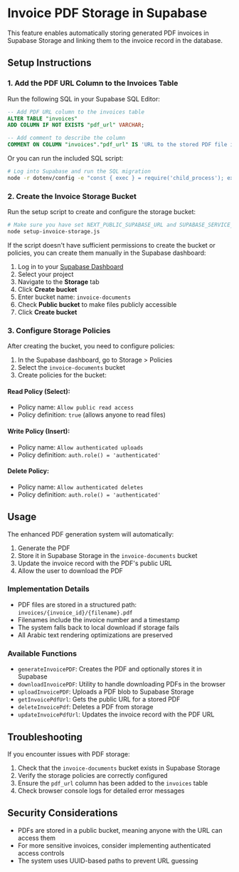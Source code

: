 # Invoice PDF Storage in Supabase

This feature enables automatically storing generated PDF invoices in Supabase Storage and linking them to the invoice record in the database.

## Setup Instructions

### 1. Add the PDF URL Column to the Invoices Table

Run the following SQL in your Supabase SQL Editor:

```sql
-- Add PDF URL column to the invoices table
ALTER TABLE "invoices" 
ADD COLUMN IF NOT EXISTS "pdf_url" VARCHAR;

-- Add comment to describe the column
COMMENT ON COLUMN "invoices"."pdf_url" IS 'URL to the stored PDF file in Supabase storage';
```

Or you can run the included SQL script:

```bash
# Log into Supabase and run the SQL migration
node -r dotenv/config -e "const { exec } = require('child_process'); exec('cat add-invoice-pdf-column.sql | supabase sql --db-url=$SUPABASE_URL -k $SUPABASE_SERVICE_ROLE_KEY', (err, stdout, stderr) => { console.log(stdout); if (err) console.error(stderr); });"
```

### 2. Create the Invoice Storage Bucket

Run the setup script to create and configure the storage bucket:

```bash
# Make sure you have set NEXT_PUBLIC_SUPABASE_URL and SUPABASE_SERVICE_ROLE_KEY in .env.local
node setup-invoice-storage.js
```

If the script doesn't have sufficient permissions to create the bucket or policies, you can create them manually in the Supabase dashboard:

1. Log in to your [Supabase Dashboard](https://app.supabase.io)
2. Select your project
3. Navigate to the **Storage** tab
4. Click **Create bucket**
5. Enter bucket name: `invoice-documents`
6. Check **Public bucket** to make files publicly accessible
7. Click **Create bucket**

### 3. Configure Storage Policies

After creating the bucket, you need to configure policies:

1. In the Supabase dashboard, go to Storage > Policies
2. Select the `invoice-documents` bucket
3. Create policies for the bucket:

#### Read Policy (Select):
- Policy name: `Allow public read access`
- Policy definition: `true` (allows anyone to read files)

#### Write Policy (Insert):
- Policy name: `Allow authenticated uploads`
- Policy definition: `auth.role() = 'authenticated'`

#### Delete Policy:
- Policy name: `Allow authenticated deletes`
- Policy definition: `auth.role() = 'authenticated'`

## Usage

The enhanced PDF generation system will automatically:

1. Generate the PDF
2. Store it in Supabase Storage in the `invoice-documents` bucket
3. Update the invoice record with the PDF's public URL
4. Allow the user to download the PDF

### Implementation Details

- PDF files are stored in a structured path: `invoices/{invoice_id}/{filename}.pdf`
- Filenames include the invoice number and a timestamp
- The system falls back to local download if storage fails
- All Arabic text rendering optimizations are preserved

### Available Functions

- `generateInvoicePDF`: Creates the PDF and optionally stores it in Supabase
- `downloadInvoicePDF`: Utility to handle downloading PDFs in the browser
- `uploadInvoicePDF`: Uploads a PDF blob to Supabase Storage
- `getInvoicePdfUrl`: Gets the public URL for a stored PDF
- `deleteInvoicePdf`: Deletes a PDF from storage
- `updateInvoicePdfUrl`: Updates the invoice record with the PDF URL

## Troubleshooting

If you encounter issues with PDF storage:

1. Check that the `invoice-documents` bucket exists in Supabase Storage
2. Verify the storage policies are correctly configured
3. Ensure the `pdf_url` column has been added to the `invoices` table
4. Check browser console logs for detailed error messages

## Security Considerations

- PDFs are stored in a public bucket, meaning anyone with the URL can access them
- For more sensitive invoices, consider implementing authenticated access controls
- The system uses UUID-based paths to prevent URL guessing 